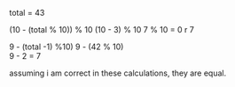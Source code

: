 total = 43

(10 - (total % 10)) % 10
(10 - 3) % 10
7 % 10 = 0 r 7

9 - (total -1) %10)
9 - (42 % 10)   
9 - 2 = 7

assuming i am correct in these calculations, they are equal.